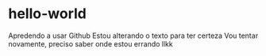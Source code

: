 # hello-world
Apredendo a usar Github
Estou alterando o texto para ter certeza
Vou tentar novamente, preciso saber onde estou errando
llkk
